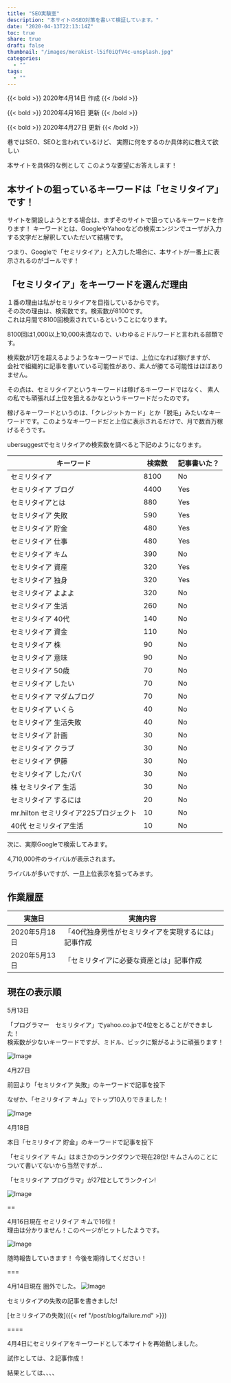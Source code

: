 ```yaml
---
title: "SEO実験室"
description: "本サイトのSEO対策を書いて検証しています。"
date: "2020-04-13T22:13:14Z"
toc: true
share: true
draft: false
thumbnail: "/images/merakist-l5if0iQfV4c-unsplash.jpg"
categories:
  - ""
tags:
  - ""
---
```


{{< bold >}}
2020年4月14日 作成 
{{< /bold >}}

{{< bold >}}
2020年4月16日 更新
{{< /bold >}}

{{< bold >}}
2020年4月27日 更新
{{< /bold >}}

巷ではSEO、SEOと言われているけど、
実際に何をするのか具体的に教えて欲しい

本サイトを具体的な例として
このような要望にお答えします！

<!--more-->

## 本サイトの狙っているキーワードは「セミリタイア」です！

サイトを開設しようとする場合は、まずそのサイトで狙っているキーワードを作ります！
キーワードとは、GoogleやYahooなどの検索エンジンでユーザが入力する文字だと解釈していただいて結構です。

つまり、Googleで「セミリタイア」と入力した場合に、本サイトが一番上に表示されるのがゴールです！

## 「セミリタイア」をキーワードを選んだ理由

１番の理由は私がセミリタイアを目指しているからです。  
その次の理由は、検索数です。検索数が8100です。  
これは月間で8100回検索されているということになります。  

8100回は1,000以上10,000未満なので、いわゆるミドルワードと言われる部類です。  

検索数が1万を超えるようようなキーワードでは、上位になれば稼げますが、  
会社で組織的に記事を書いている可能性があり、素人が勝てる可能性はほぼありません。

その点は、セミリタイアというキーワードは稼げるキーワードではなく、
素人の私でも頑張れば上位を狙えるかなというキーワードだったのです。

稼げるキーワードというのは、「クレジットカード」とか「脱毛」みたいなキーワードです。このようなキーワードだと上位に表示されるだけで、月で数百万稼げるそうです。

ubersuggestでセミリタイアの検索数を調べると下記のようになります。

| キーワード | 検索数　| 記事書いた？ |
| --- | --- | --- |
| セミリタイア	| 8100 | No　|
| セミリタイア ブログ	| 4400 | Yes |
| セミリタイアとは	| 880 | Yes |
| セミリタイア 失敗	| 590 | Yes |
| セミリタイア 貯金	| 480 | Yes |
| セミリタイア   仕事	| 480 | Yes |
| セミリタイア   キム	| 390 | No |
| セミリタイア   資産	| 320 | Yes |
| セミリタイア   独身	| 320 | Yes |
| セミリタイア   よよよ	| 320 | No |
| セミリタイア  生活	| 260 | No |
| セミリタイア  40代	| 140 |  No |
| セミリタイア  資金	| 110 | No |
| セミリタイア  株	| 90 | No |
| セミリタイア  意味	| 90 | No |
| セミリタイア  50歳	| 70 | No |
| セミリタイア  したい 	| 70 | No |
| セミリタイア  マダムブログ	| 70 | No |
| セミリタイア  いくら	| 40 | No |
| セミリタイア  生活失敗	| 40 | No |
| セミリタイア  計画	| 30 | No |
| セミリタイア  クラブ	| 30 | No |
| セミリタイア  伊藤	| 30 | No |
| セミリタイア  したパパ	| 30 | No |
| 株 セミリタイア  生活	| 30 | No |
| セミリタイア  するには	| 20 | No |
| mr.hilton セミリタイア225プロジェクト	| 10 | No |
| 40代 セミリタイア生活	| 10 | No |

次に、実際Googleで検索してみます。

4,710,000件のライバルが表示されます。

ライバルが多いですが、一旦上位表示を狙ってみます。

## 作業履歴

| 実施日 | 実施内容　|   
| --- | --- |   
| 2020年5月18日	| 「40代独身男性がセミリタイアを実現するには」記事作成 | 
| 2020年5月13日	| 「セミリタイアに必要な資産とは」記事作成 | 

## 現在の表示順

5月13日

「プログラマー　セミリタイア」でyahoo.co.jpで4位をとることができました！  
検索数が少ないキーワードですが、ミドル、ビックに繋がるように頑張ります！

![Image](/images/検索順位5.png)

4月27日

前回より「セミリタイア 失敗」のキーワードで記事を投下

なぜか、「セミリタイア キム」でトップ10入りできました！

![Image](/images/検索順位4.png)

4月18日

本日「セミリタイア 貯金」のキーワードで記事を投下

「セミリタイア キム」はまさかのランクダウンで現在28位! キムさんのことについて書いてないから当然ですが...

「セミリタイア プログラマ」が27位としてランクイン!

![Image](/images/検索順位3.png) 

==

4月16日現在 セミリタイア キムで16位！  
理由は分かりません！このページがヒットしたようです。

![Image](/images/検索順位2.png) 

随時報告していきます！
今後を期待してください！

===

4月14日現在 圏外でした。
![Image](/images/検索順位1.png) 

セミリタイアの失敗の記事を書きました!

[セミリタイアの失敗]({{< ref "/post/blog/failure.md" >}})  

====

4月4日にセミリタイアをキーワードとして本サイトを再始動しました。  

試作としては、２記事作成！

結果としては、、、、








